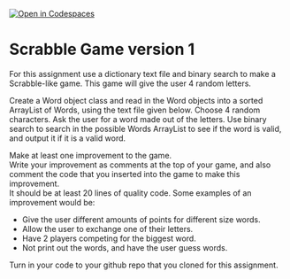 [![Open in Codespaces](https://classroom.github.com/assets/launch-codespace-2972f46106e565e64193e422d61a12cf1da4916b45550586e14ef0a7c637dd04.svg)](https://classroom.github.com/open-in-codespaces?assignment_repo_id=16594348)
# Scrabble Game version 1

For this assignment use a dictionary text file and binary search to make a Scrabble-like game.  This game will give the user 4 random letters.  

Create a Word object class and read in the Word objects into a sorted ArrayList of Words, using the text file given below.
Choose 4 random characters.
Ask the user for a word made out of the letters.
Use binary search to search in the possible Words ArrayList to see if the word is valid, and output it if it is a valid word.

Make at least one improvement to the game.  
Write your improvement as comments at the top of your game, and also comment the code that you inserted into the game to make this improvement.  
It should be at least 20 lines of quality code. Some examples of an improvement would be:

* Give the user different amounts of points for different size words.
* Allow the user to exchange one of their letters.
* Have 2 players competing for the biggest word.
* Not print out the words, and have the user guess words.

Turn in your code to your github repo that you cloned for this assignment.
